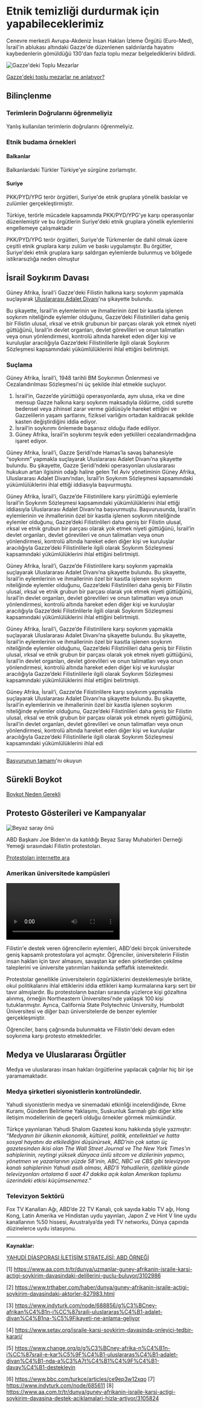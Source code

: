 # Etnik temizliği durdurmak için yapabileceklerimiz

Cenevre merkezli Avrupa-Akdeniz İnsan Hakları İzleme Örgütü (Euro-Med), İsrail'in ablukası altındaki Gazze'de düzenlenen saldırılarda hayatını kaybedenlerin gömüldüğü 130'dan fazla toplu mezar belgelediklerini bildirdi.

![Gazze'deki Toplu Mezarlar](./img/gazze-toplu-mezaraa-2220549.jpg)

[Gazze'deki toplu mezarlar ne anlatıyor?](https://www.trthaber.com/haber/dunya/gazzedeki-toplu-mezarlar-ne-anlatiyor-853902.html)

## Bilinçlenme

### Terimlerin Doğrularını öğrenmeliyiz

Yanlış kullanılan terimlerin doğrularını öğrenmeliyiz.

### Etnik budama örnekleri

#### Balkanlar

Balkanlardaki Türkler Türkiye'ye sürgüne zorlamıştır.

#### Suriye

PKK/PYD/YPG terör örgütleri, Suriye'de etnik gruplara yönelik baskılar ve zulümler gerçekleştirmiştir.

Türkiye, terörle mücadele kapsamında PKK/PYD/YPG'ye karşı operasyonlar düzenlemiştir ve bu örgütlerin Suriye'deki etnik gruplara yönelik eylemlerini engellemeye çalışmaktadır

PKK/PYD/YPG terör örgütleri, Suriye'de Türkmenler de dahil olmak üzere çeşitli etnik gruplara karşı zulüm ve baskı uygulamıştır. Bu örgütler, Suriye'deki etnik gruplara karşı saldırgan eylemlerde bulunmuş ve bölgede istikrarsızlığa neden olmuştur

## İsrail Soykırım Davası

Güney Afrika, İsrail'i Gazze'deki Filistin halkına karşı soykırım yapmakla suçlayarak [Uluslararası Adalet Divanı](https://www.mfa.gov.tr/uluslararasi-adalet-divani.tr.mfa)'na şikayette bulundu.

Bu şikayette, İsrail'in eylemlerinin ve ihmallerinin özel bir kasıtla işlenen soykırım niteliğinde eylemler olduğunu, Gazze’deki Filistinlileri daha geniş bir Filistin ulusal, ırksal ve etnik grubunun bir parçası olarak yok etmek niyeti güttüğünü, İsrail’in devlet organları, devlet görevlileri ve onun talimatları veya onun yönlendirmesi, kontrolü altında hareket eden diğer kişi ve kuruluşlar aracılığıyla Gazze’deki Filistinlilerle ilgili olarak Soykırım Sözleşmesi kapsamındaki yükümlülüklerini ihlal ettiğini belirtmişti.

### Suçlama

Güney Afrika, İsrail’i, 1948 tarihli BM Soykırımın Önlenmesi ve Cezalandırılması Sözleşmesi'ni üç şekilde ihlal etmekle suçluyor.

1. İsrail’in, Gazze’de yürüttüğü operasyonlarda, aynı ulusa, ırka ve dine mensup Gazze halkına karşı soykırım maksadıyla öldürme, ciddi surette bedensel veya zihinsel zarar verme güdüsüyle hareket ettiğini ve Gazzelilerin yaşam şartlarını, fiziksel varlığını ortadan kaldıracak şekilde kasten değiştirdiğini iddia ediyor.
2. İsrail’in soykırımı önlemede başarısız olduğu ifade ediliyor.
3. Güney Afrika, İsrail’in soykırımı teşvik eden yetkilileri cezalandırmadığına işaret ediyor.

Güney Afrika, İsrail’i, Gazze Şeridi’nde Hamas’la savaş bahanesiyle “soykırım” yapmakla suçlayarak Uluslararası Adalet Divanı’na şikayette bulundu. Bu şikayette, Gazze Şeridi’ndeki operasyonları uluslararası hukukun artan ilgisinin odağı haline gelen Tel Aviv yönetiminin Güney Afrika, Uluslararası Adalet Divanı’ndan, İsrail’in Soykırım Sözleşmesi kapsamındaki yükümlülüklerini ihlal ettiği iddiasıyla başvurmuştu.

Güney Afrika, İsrail’i, Gazze’de Filistinlilere karşı yürüttüğü eylemlerle İsrail’in Soykırım Sözleşmesi kapsamındaki yükümlülüklerini ihlal ettiği iddiasıyla Uluslararası Adalet Divanı’na başvurmuştu. Başvurusunda, İsrail’in eylemlerinin ve ihmallerinin özel bir kasıtla işlenen soykırım niteliğinde eylemler olduğunu, Gazze’deki Filistinlileri daha geniş bir Filistin ulusal, ırksal ve etnik grubun bir parçası olarak yok etmek niyeti güttüğünü, İsrail’in devlet organları, devlet görevlileri ve onun talimatları veya onun yönlendirmesi, kontrolü altında hareket eden diğer kişi ve kuruluşlar aracılığıyla Gazze’deki Filistinlilerle ilgili olarak Soykırım Sözleşmesi kapsamındaki yükümlülüklerini ihlal ettiğini belirtmişti.

Güney Afrika, İsrail’i, Gazze’de Filistinlilere karşı soykırım yapmakla suçlayarak Uluslararası Adalet Divanı’na şikayette bulundu. Bu şikayette, İsrail’in eylemlerinin ve ihmallerinin özel bir kasıtla işlenen soykırım niteliğinde eylemler olduğunu, Gazze’deki Filistinlileri daha geniş bir Filistin ulusal, ırksal ve etnik grubun bir parçası olarak yok etmek niyeti güttüğünü, İsrail’in devlet organları, devlet görevlileri ve onun talimatları veya onun yönlendirmesi, kontrolü altında hareket eden diğer kişi ve kuruluşlar aracılığıyla Gazze’deki Filistinlilerle ilgili olarak Soykırım Sözleşmesi kapsamındaki yükümlülüklerini ihlal ettiğini belirtmişti.

Güney Afrika, İsrail’i, Gazze’de Filistinlilere karşı soykırım yapmakla suçlayarak Uluslararası Adalet Divanı’na şikayette bulundu. Bu şikayette, İsrail’in eylemlerinin ve ihmallerinin özel bir kasıtla işlenen soykırım niteliğinde eylemler olduğunu, Gazze’deki Filistinlileri daha geniş bir Filistin ulusal, ırksal ve etnik grubun bir parçası olarak yok etmek niyeti güttüğünü, İsrail’in devlet organları, devlet görevlileri ve onun talimatları veya onun yönlendirmesi, kontrolü altında hareket eden diğer kişi ve kuruluşlar aracılığıyla Gazze’deki Filistinlilerle ilgili olarak Soykırım Sözleşmesi kapsamındaki yükümlülüklerini ihlal ettiğini belirtmişti.

Güney Afrika, İsrail’i, Gazze’de Filistinlilere karşı soykırım yapmakla suçlayarak Uluslararası Adalet Divanı’na şikayette bulundu. Bu şikayette, İsrail’in eylemlerinin ve ihmallerinin özel bir kasıtla işlenen soykırım niteliğinde eylemler olduğunu, Gazze’deki Filistinlileri daha geniş bir Filistin ulusal, ırksal ve etnik grubun bir parçası olarak yok etmek niyeti güttüğünü, İsrail’in devlet organları, devlet görevlileri ve onun talimatları veya onun yönlendirmesi, kontrolü altında hareket eden diğer kişi ve kuruluşlar aracılığıyla Gazze’deki Filistinlilerle ilgili olarak Soykırım Sözleşmesi kapsamındaki yükümlülüklerini ihlal edi

---

[Başvurunun tamamı](/pdf/south-africa-court-aplication-en.pdf)'nı okuyun

## Sürekli Boykot

[Boykot Neden Gerekli](/boykot/)

## Protesto Gösterileri ve Kampanyalar

![Beyaz saray önü](/img/shame-on-media.webp)

ABD Başkanı Joe Biden'ın da katıldığı Beyaz Saray Muhabirleri Derneği Yemeği sırasındaki Filistin protestoları.

[Protestoları internette ara](https://duckduckgo.com/?q=filistin+protestolar%C4%B1&t=newext&atb=v423-1&df=w&ia=web)

### Amerikan üniversitede kampüsleri

<video controls src="./img/uni-texas.mp4" title="Title"></video>

Filistin'e destek veren öğrencilerin eylemleri, ABD'deki birçok üniversitede geniş kapsamlı protestolara yol açmıştır. Öğrenciler, üniversitelerin Filistin insan hakları için tavır almasını, savaştan kar eden şirketlerden çekilme taleplerini ve üniversite yatırımları hakkında şeffaflık istemektedir.

Protestolar genellikle üniversitelerin özgürlüklerini desteklemesiyle birlikte, okul politikalarını ihlal ettiklerini iddia ettikleri kamp kurmalarına karşı sert bir tavır almışlardır. Bu protestoların bazıları sırasında yüzlerce kişi gözaltına alınmış, örneğin Northeastern Üniversitesi'nde yaklaşık 100 kişi tutuklanmıştır. Ayrıca, California State Polytechnic University, Humboldt Üniversitesi ve diğer bazı üniversitelerde de benzer eylemler gerçekleşmiştir.

Öğrenciler, barış çağrısında bulunmakta ve Filistin'deki devam eden soykırıma karşı protesto etmektedirler.

## Medya ve Uluslararası Örgütler

Medya ve uluslararası insan hakları örgütlerine yapılacak çağrılar hiç bir işe yaramamaktadır.

### Medya şirketleri siyonistlerin kontrolündedir.

Yahudi siyonistlerin medya ve sinemadaki etkinliği incelendiğinde, Ekme Kuramı, Gündem Belirleme Yaklaşımı,
Suskunluk Sarmalı gibi diğer kitle iletişim modellerinin de geçerli olduğu örnekler görmek mümkündür.

Türkçe yayınlanan Yahudi Shalom Gazetesi konu hakkında şöyle yazmıştır:
_“Medyanın bir ülkenin ekonomik, kültürel, politik, entellektüel ve hatta sosyal hayatını da etkilediğini düşünürsek,
ABD’nin çok satan üç gazetesinden ikisi olan The Wall Street Journal ve The New York
Times’ın sahiplerinin, reytingi yüksek dünyaca ünlü sitcom ve dizilerinin yapımcı, yönetmen
ve yazarlarının yüzde 58’inin, ABC, NBC ve CBS gibi televizyon kanalı sahiplerinin Yahudi
asıllı olması, ABD’li Yahudilerin, özellikle günde televizyonları ortalama 6 saat 47 dakika
açık kalan Amerikan toplumu üzerindeki etkisi küçümsenemez."_

### Televizyon Sektörü

Fox TV Kanalları Ağı, ABD’de 22 TV Kanalı, çok sayıda kablo TV
ağı, Hong Kong, Latin Amerika ve Hindistan uydu yayınları, Japon Z ve Hint V line uydu
kanallarının %50 hissesi, Avustralya’da yedi TV networku, Dünya çapında düzinelerce uydu
istasyonu.

---

**Kaynaklar:**

[YAHUDİ DİASPORASI İLETİŞİM STRATEJİSİ: ABD ÖRNEĞİ](/pdf/oemer-yetkin-yahudi-diasporasi-iletisim-stratejisi.pdf)

[1] https://www.aa.com.tr/tr/dunya/uzmanlar-guney-afrikanin-israile-karsi-actigi-soykirim-davasindaki-delillerini-guclu-buluyor/3102986

[2] https://www.trthaber.com/haber/dunya/guney-afrikanin-israile-actigi-soykirim-davasindaki-aktorler-827983.html

[3] https://www.indyturk.com/node/688856/g%C3%BCney-afrikan%C4%B1n-i%CC%87sraili-uluslararas%C4%B1-adalet-divan%C4%B1na-%C5%9Fikayeti-ne-anlama-geliyor

[4] https://www.setav.org/israile-karsi-soykirim-davasinda-onleyici-tedbir-karari/

[5] https://www.change.org/p/g%C3%BCney-afrika-n%C4%B1n-i%CC%87srail-e-kar%C5%9F%C4%B1-uluslararas%C4%B1-adalet-divan%C4%B1-nda-a%C3%A7t%C4%B1%C4%9F%C4%B1-davay%C4%B1-destekleyin

[6] https://www.bbc.com/turkce/articles/ce9ep3w12xqo
[7] https://www.indyturk.com/node/685611
[8] https://www.aa.com.tr/tr/dunya/guney-afrikanin-israile-karsi-actigi-soykirim-davasina-destek-aciklamalari-hizla-artiyor/3105824
